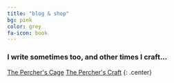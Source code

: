 ```yaml
---
title: "blog & shop"
bg: pink
color: grey
fa-icon: book
---
```


### I write sometimes too, and other times I craft...

<a href='https://gargoyelle.wordpress.com/'>The Percher's Cage</a>
<a href='https://www.etsy.com/shop/Gargoyelle'>The Percher's Craft</a>
{: .center}